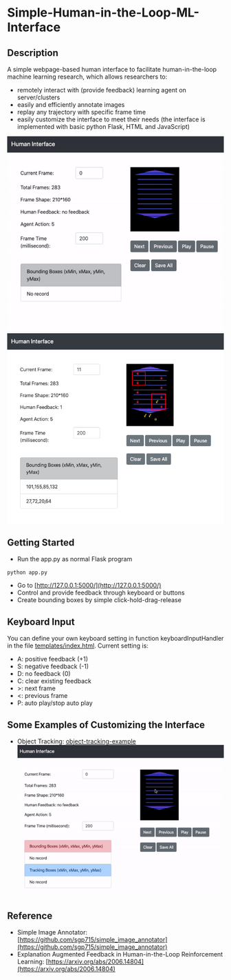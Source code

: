 # Simple-Human-in-the-Loop-ML-Interface

## Description
A simple webpage-based human interface to facilitate human-in-the-loop machine learning research, which allows researchers to:

- remotely interact with (provide feedback) learning agent on server/clusters 
- easily and efficiently annotate images
- replay any trajectory with specific frame time
- easily customize the interface to meet their needs (the interface is implemented with basic python Flask, HTML and JavaScript) 

![An example](img/example.gif)
![An example](img/example.png)

## Getting Started
- Run the app.py as normal Flask program
```
python app.py
```
- Go to [http://127.0.0.1:5000/](http://127.0.0.1:5000/)
- Control and provide feedback through keyboard or buttons
- Create bounding boxes by simple click-hold-drag-release

## Keyboard Input
You can define your own keyboard setting in function keyboardInputHandler in the file [templates/index.html](https://github.com/GuanSuns/Simple-Human-in-the-Loop-ML-Interface/blob/master/templates/index.html). Current setting is:

- A: positive feedback (+1)
- S: negative feedback (-1)
- D: no feedback (0)
- C: clear existing feedback
- \>: next frame
- <: previous frame
- P: auto play/stop auto play 


## Some Examples of Customizing the Interface
- Object Tracking: [object-tracking-example](https://github.com/GuanSuns/Simple-Human-in-the-Loop-ML-Interface/blob/master/examples/object_tracking)
![An example](examples/img/example-tracking.gif)

## Reference
- Simple Image Annotator: [https://github.com/sgp715/simple_image_annotator](https://github.com/sgp715/simple_image_annotator)
- Explanation Augmented Feedback in Human-in-the-Loop Reinforcement Learning: [https://arxiv.org/abs/2006.14804](https://arxiv.org/abs/2006.14804)

